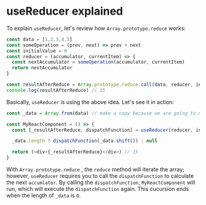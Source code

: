 # useReducer explained

To explain `useReducer`,  let's review how `Array.prototype.reduce` works:

```js
const data = [1,2,3,4,5]
const someOperation = (prev, next) => prev + next
const initialValue = 0
const reducer = (accumulator, currentItem) => {
  const nextAccumulator = someOperation(accumulator, currentItem)
  return nextAccumulator
}

const resultAfterReduce = Array.prototype.reduce.call(data, reducer, initialValue)
console.log(resultAfterReduce) // 15
```

Basically, `useReducer` is using the above idea. Let's see it in action:

```js
const _data = Array.from(data) // make a copy because we are going to mutate data

const MyReactComponent = () => {
  const [_resultAfterReduce, dispatchFunction] = useReducer(reducer, initialValue)

  _data.length ? dispatchFunction(_data.shift()) : null

  return (<div>{_resultAfterReduce}</div>) // 15
}
```

With `Array.prototype.reduce` , the `reduce` method will iterate the array; however, `useReducer` requires you to call the `dispatchFunction` to calculate the next `accumlator`. By calling the `dispatchFunction`, `MyReactComponent` will run, which will execute the  `dispatchFunction` again. This cucursion ends when the length of `_data` is `0`. 
